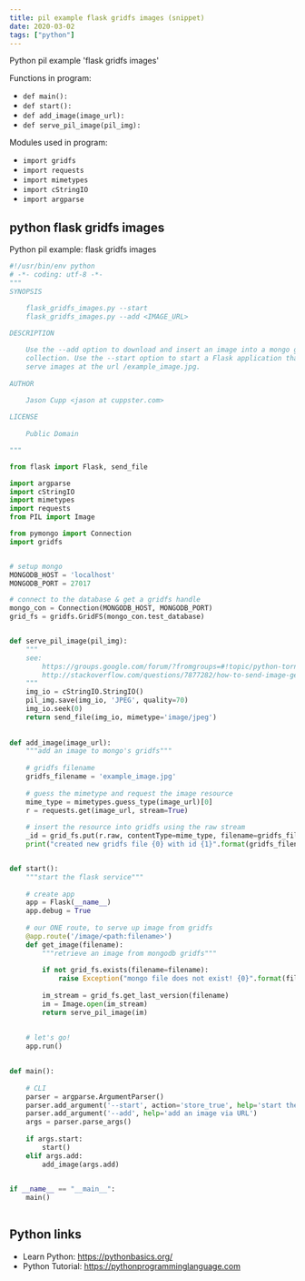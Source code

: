 ```yaml
---
title: pil example flask gridfs images (snippet)
date: 2020-03-02
tags: ["python"]
---
```

Python pil example 'flask gridfs images'

Functions in program: 
* `def main():`
* `def start():`
* `def add_image(image_url):`
* `def serve_pil_image(pil_img):`

Modules used in program: 
* `import gridfs`
* `import requests`
* `import mimetypes`
* `import cStringIO`
* `import argparse`

## python flask gridfs images

Python pil example: flask gridfs images

```python
#!/usr/bin/env python
# -*- coding: utf-8 -*-
"""
SYNOPSIS

    flask_gridfs_images.py --start
    flask_gridfs_images.py --add <IMAGE_URL>
    
DESCRIPTION

    Use the --add option to download and insert an image into a mongo gridfs
    collection. Use the --start option to start a Flask application that can
    serve images at the url /example_image.jpg.    
    
AUTHOR

    Jason Cupp <jason at cuppster.com>
    
LICENSE
    
    Public Domain

"""

from flask import Flask, send_file

import argparse
import cStringIO
import mimetypes
import requests
from PIL import Image

from pymongo import Connection
import gridfs


# setup mongo
MONGODB_HOST = 'localhost'
MONGODB_PORT = 27017

# connect to the database & get a gridfs handle
mongo_con = Connection(MONGODB_HOST, MONGODB_PORT)
grid_fs = gridfs.GridFS(mongo_con.test_database)


def serve_pil_image(pil_img):
    """
    see: 
        https://groups.google.com/forum/?fromgroups=#!topic/python-tornado/B19D6ll_uZE
        http://stackoverflow.com/questions/7877282/how-to-send-image-generated-by-pil-to-browser
    """
    img_io = cStringIO.StringIO() 
    pil_img.save(img_io, 'JPEG', quality=70)
    img_io.seek(0)
    return send_file(img_io, mimetype='image/jpeg')
    
    
def add_image(image_url):
    """add an image to mongo's gridfs"""
        
    # gridfs filename
    gridfs_filename = 'example_image.jpg'        
   
    # guess the mimetype and request the image resource
    mime_type = mimetypes.guess_type(image_url)[0]        
    r = requests.get(image_url, stream=True)
 
    # insert the resource into gridfs using the raw stream
    _id = grid_fs.put(r.raw, contentType=mime_type, filename=gridfs_filename)
    print("created new gridfs file {0} with id {1}".format(gridfs_filename, _id))


def start():
    """start the flask service"""
    
    # create app
    app = Flask(__name__)
    app.debug = True
    
    # our ONE route, to serve up image from gridfs
    @app.route('/image/<path:filename>')
    def get_image(filename):        
        """retrieve an image from mongodb gridfs"""
        
        if not grid_fs.exists(filename=filename):
            raise Exception("mongo file does not exist! {0}".format(filename))
        
        im_stream = grid_fs.get_last_version(filename)
        im = Image.open(im_stream)
        return serve_pil_image(im)
    
    
    # let's go!
    app.run()
    

def main():
    
    # CLI
    parser = argparse.ArgumentParser()    
    parser.add_argument('--start', action='store_true', help='start the service')
    parser.add_argument('--add', help='add an image via URL')    
    args = parser.parse_args()
    
    if args.start:
        start()
    elif args.add:
        add_image(args.add)

    
if __name__ == "__main__":
    main()
    

```

## Python links

- Learn Python: https://pythonbasics.org/
- Python Tutorial: https://pythonprogramminglanguage.com
